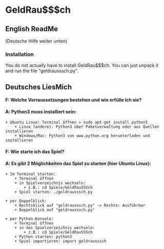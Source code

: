GeldRau$$$ch
============

English ReadMe
--------------

(Deutsche Hilfe weiter unten)

### Installation
You do not actually have to install GeldRau$$$ch. You can just unpack it and
run the file "geldrausssch.py".

Deutsches LiesMich
------------------

#### F: Welche Vorraussetzungen bestehen und wie erfülle ich sie?

#### A: Python3 muss installiert sein:

	+ Ubuntu Linux: Terminal öffnen > sudo apt-get install python3
        + Linux (andere): Python3 über Paketverwaltung oder aus Quellen installieren
        + Windows/Mac: Python3 von www.python.org herunterladen und installieren

#### F: Wie starte ich das Spiel?

#### A: Es gibt 2 Möglichkeiten das Spiel zu starten (hier Ubuntu Linux):

	+ Im Terminal starten:
		+ Terminal öffnen
		+ in Spielverzeichnis wechseln:
			+ z.B.: cd Spiele/GeldRauSSSch
		+ Spiel starten: ./geldrausssch.py

	+ per Doppelklick:
		+ Rechtsklick auf "geldrausssch.py" -> Rechte: Ausführbar
		+ Doppelklick auf "geldrausssch.py"

	+ per Python-Konsole:
		+ Terminal öffnen
		+ in das Spielverzeichnis wechseln:
			+ z.B.: cd Spiele/GeldRauSSSch
		+ Python starten: python3
		+ Spiel importieren: import geldrausssch
